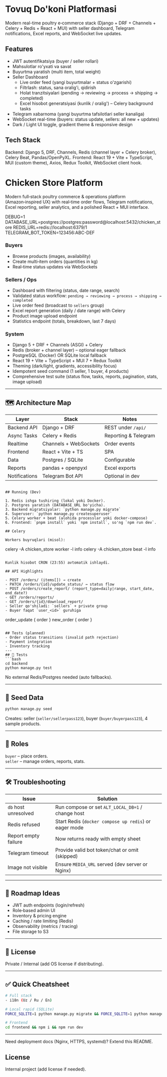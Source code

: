 # Tovuq Do'koni Platformasi

Modern real-time poultry e‑commerce stack (Django + DRF + Channels + Celery + Redis + React + MUI) with seller dashboard, Telegram notifications, Excel reports, and WebSocket live updates.

## Features

- JWT autentifikatsiya (buyer / seller rollari)
- Mahsulotlar ro'yxati va savat
- Buyurtma yaratish (multi item, total weight)
- Seller Dashboard
  - Live order feed (yangi buyurtmalar + status o'zgarishi)
  - Filtrlash: status, sana oralig'i, qidirish
  - Holat tranzitsiyalari (pending → reviewing → process → shipping → completed)
  - Excel hisobot generatsiyasi (kunlik / oralig') – Celery background tasks
- Telegram xabarnoma (yangi buyurtma tafsilotlari seller kanaliga)
- WebSocket real-time (buyers: status update, sellers: all new + updates)
- Dark / Light UI toggle, gradient theme & responsive design

## Tech Stack

Backend: Django 5, DRF, Channels, Redis (channel layer + Celery broker), Celery Beat, Pandas/OpenPyXL.
Frontend: React 19 + Vite + TypeScript, MUI (custom theme), Axios, Redux Toolkit, WebSocket client hook.

# Chicken Store Platform

Modern full‑stack poultry commerce & operations platform (Amazon‑inspired UX) with real‑time order flows, Telegram notifications, Excel reporting, seller analytics, and a polished React + MUI interface.

DEBUG=1
DATABASE_URL=postgres://postgres:password@localhost:5432/chicken_store
REDIS_URL=redis://localhost:6379/1
TELEGRAM_BOT_TOKEN=123456:ABC-DEF

### Buyers

- Browse products (images, availability)
- Create multi‑item orders (quantities in kg)
- Real‑time status updates via WebSockets

### Sellers / Ops

- Dashboard with filtering (status, date range, search)
- Validated status workflow: `pending → reviewing → process → shipping → completed`
- Live order feed (broadcast to `sellers` group)
- Excel report generation (daily / date range) with Celery
- Product image upload endpoint
- Statistics endpoint (totals, breakdown, last 7 days)

### System

- Django 5 + DRF + Channels (ASGI) + Celery
- Redis (broker + channel layer) – optional eager fallback
- PostgreSQL (Docker) OR SQLite local fallback
- React 19 + Vite + TypeScript + MUI 7 + Redux Toolkit
- Theming (dark/light, gradients, accessibility focus)
- Idempotent seed command (1 seller, 1 buyer, 4 products)
- Comprehensive test suite (status flow, tasks, reports, pagination, stats, image upload)

---

## 🗺 Architecture Map

| Layer         | Stack                 | Notes                |
| ------------- | --------------------- | -------------------- |
| Backend API   | Django + DRF          | REST under `/api/`   |
| Async Tasks   | Celery + Redis        | Reporting & Telegram |
| Realtime      | Channels + WebSockets | Order events         |
| Frontend      | React + Vite + TS     | SPA                  |
| Data          | Postgres / SQLite     | Configurable         |
| Reports       | pandas + openpyxl     | Excel exports        |
| Notifications | Telegram Bot API      | Optional in dev      |

```

## Running (Dev)

1. Redis ishga tushiring (lokal yoki Docker).
2. Postgres yaratish (DATABASE_URL bo'yicha).
3. Backend migratsiyalar: `python manage.py migrate`
4. Superuser: `python manage.py createsuperuser`
5. Celery worker + beat (alohida processlar yoki docker-compose)
6. Frontend: `pnpm install` yoki `npm install`, so'ng `npm run dev`.

## Celery

Workers buyruqlari (misol):

```

celery -A chicken_store worker -l info
celery -A chicken_store beat -l info

```

Kunlik hisobot CRON (23:55) avtomatik ishlaydi.

## API Highlights

- POST /orders/ (items[]) → create
- PATCH /orders/{id}/update_status/ → status flow
- POST /orders/create_report/ (report_type=daily|range, start_date, end_date?)
- GET /orders/reports/
- GET /orders/{id}/download_report/
- Seller qo'shiladi: `sellers` + private group
- Buyer faqat `user_<id>` guruhiga
```

order_update { order }
new_order { order }

````

## Tests (planned)
- Order status transitions (invalid path rejection)
- Payment integration
- Inventory tracking
---
## 🧪 Tests
```bash
cd backend
python manage.py test
````

No external Redis/Postgres needed (auto fallbacks).

---

## 🚀 Seed Data

```bash
python manage.py seed
```

Creates: seller (`seller/sellerpass123`), buyer (`buyer/buyerpass123`), 4 sample products.

---

## 🔐 Roles

`buyer` – place orders.  
`seller` – manage orders, reports, stats.

---

## 🛠 Troubleshooting

| Issue                | Solution                                              |
| -------------------- | ----------------------------------------------------- |
| `db` host unresolved | Run compose or set `ALT_LOCAL_DB=1` / change host     |
| Redis refused        | Start Redis (`docker compose up redis`) or eager mode |
| Report empty failure | Now returns ready with empty sheet                    |
| Telegram timeout     | Provide valid bot token/chat or omit (skipped)        |
| Image not visible    | Ensure `MEDIA_URL` served (dev server or Nginx)       |

---

## 🧩 Roadmap Ideas

- JWT auth endpoints (login/refresh)
- Role‑based admin UI
- Inventory & pricing engine
- Caching / rate limiting (Redis)
- Observability (metrics / tracing)
- File storage to S3

---

## 📜 License

Private / Internal (add OS license if distributing).

---

## ✅ Quick Cheatsheet

```bash
# Full stack
- i18n (Uz / Ru / En)

# Local rapid (SQLite)
FORCE_SQLITE=1 python manage.py migrate && FORCE_SQLITE=1 python manage.py seed && FORCE_SQLITE=1 python manage.py runserver

# Frontend
cd frontend && npm i && npm run dev
```

---

Need deployment docs (Nginx, HTTPS, systemd)? Extend this README.

## License

Internal project (add license if needed).
